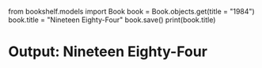 from bookshelf.models import Book
book = Book.objects.get(title = "1984") 
book.title = "Nineteen Eighty-Four" 
book.save()
print(book.title)  
# Output: Nineteen Eighty-Four
